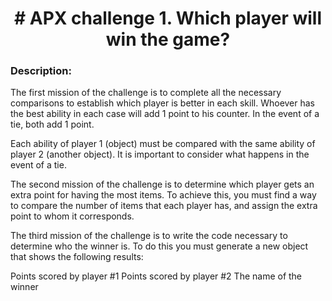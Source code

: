 <h1 align="center"> # APX challenge 1. Which player will win the game? </h1>


<h3 align="left">Description: </h3>

<p>The first mission of the challenge is to complete all the necessary comparisons to establish which player is better in each skill.
Whoever has the best ability in each case will add 1 point to his counter.
In the event of a tie, both add 1 point.</p>
<p>Each ability of player 1 (object) must be compared with the same ability of player 2 (another object).
It is important to consider what happens in the event of a tie.</p>
<p>The second mission of the challenge is to determine which player gets an extra point for having the most items.
To achieve this, you must find a way to compare the number of items that each player has, and assign the extra point to whom it corresponds.</p>
<p>The third mission of the challenge is to write the code necessary to determine who the winner is. To do this you must generate a new object that shows the following results:

Points scored by player #1
Points scored by player #2
The name of the winner</p>
